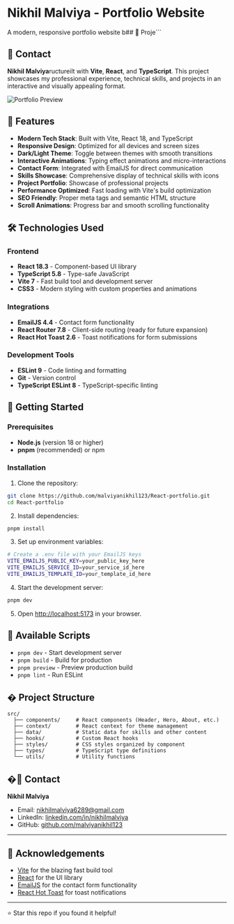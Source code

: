 # Nikhil Malviya - Portfolio Website

A modern, responsive portfolio website b## 📁 Proje```

## 📧 Contact

**Nikhil Malviya**ructureilt with **Vite**, **React**, and **TypeScript**. This project showcases my professional experience, technical skills, and projects in an interactive and visually appealing format.

![Portfolio Preview](https://github.com/malviyanikhil123/React-portfolio/raw/master/public/images/preview.png)

## 🚀 Features

- **Modern Tech Stack**: Built with Vite, React 18, and TypeScript
- **Responsive Design**: Optimized for all devices and screen sizes
- **Dark/Light Theme**: Toggle between themes with smooth transitions
- **Interactive Animations**: Typing effect animations and micro-interactions
- **Contact Form**: Integrated with EmailJS for direct communication
- **Skills Showcase**: Comprehensive display of technical skills with icons
- **Project Portfolio**: Showcase of professional projects
- **Performance Optimized**: Fast loading with Vite's build optimization
- **SEO Friendly**: Proper meta tags and semantic HTML structure
- **Scroll Animations**: Progress bar and smooth scrolling functionality

## 🛠️ Technologies Used

### Frontend
- **React 18.3** - Component-based UI library
- **TypeScript 5.8** - Type-safe JavaScript
- **Vite 7** - Fast build tool and development server
- **CSS3** - Modern styling with custom properties and animations

### Integrations
- **EmailJS 4.4** - Contact form functionality
- **React Router 7.8** - Client-side routing (ready for future expansion)
- **React Hot Toast 2.6** - Toast notifications for form submissions

### Development Tools
- **ESLint 9** - Code linting and formatting
- **Git** - Version control
- **TypeScript ESLint 8** - TypeScript-specific linting

## 🚀 Getting Started

### Prerequisites
- **Node.js** (version 18 or higher)
- **pnpm** (recommended) or npm

### Installation

1. Clone the repository:
```bash
git clone https://github.com/malviyanikhil123/React-portfolio.git
cd React-portfolio
```

2. Install dependencies:
```bash
pnpm install
```

3. Set up environment variables:
```bash
# Create a .env file with your EmailJS keys
VITE_EMAILJS_PUBLIC_KEY=your_public_key_here
VITE_EMAILJS_SERVICE_ID=your_service_id_here
VITE_EMAILJS_TEMPLATE_ID=your_template_id_here
```

4. Start the development server:
```bash
pnpm dev
```

5. Open [http://localhost:5173](http://localhost:5173) in your browser.

## 🔧 Available Scripts

- `pnpm dev` - Start development server
- `pnpm build` - Build for production
- `pnpm preview` - Preview production build
- `pnpm lint` - Run ESLint

## � Project Structure

```
src/
  ├── components/     # React components (Header, Hero, About, etc.)
  ├── context/        # React context for theme management
  ├── data/           # Static data for skills and other content
  ├── hooks/          # Custom React hooks
  ├── styles/         # CSS styles organized by component
  ├── types/          # TypeScript type definitions
  └── utils/          # Utility functions
```

## �📧 Contact

**Nikhil Malviya**
- Email: [nikhilmalviya6289@gmail.com](mailto:nikhilmalviya6289@gmail.com)
- LinkedIn: [linkedin.com/in/nikhilmalviya](https://linkedin.com/in/nikhilmalviya)
- GitHub: [github.com/malviyanikhil123](https://github.com/malviyanikhil123)

---

## 🙏 Acknowledgements
- [Vite](https://vitejs.dev/) for the blazing fast build tool
- [React](https://react.dev/) for the UI library
- [EmailJS](https://www.emailjs.com/) for the contact form functionality
- [React Hot Toast](https://react-hot-toast.com/) for toast notifications

---

⭐ Star this repo if you found it helpful!
```
